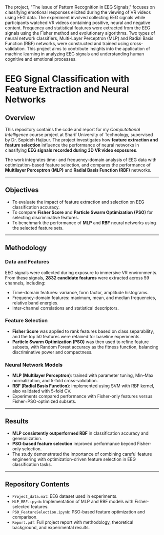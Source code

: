 The project, "The Issue of Pattern Recognition in EEG Signals," focuses on classifying emotional responses elicited during the viewing of VR videos using EEG data. The experiment involved collecting EEG signals while participants watched VR videos containing positive, neural and negative content. Frequency and statistical features were extracted from the EEG signals using the Fisher method and evolutionary algorithms. Two types of neural network classifiers, Multi-Layer Perceptron (MLP) and Radial Basis Function (RBF) networks, were constructed and trained using cross-validation. This project aims to contribute insights into the application of machine learning in analyzing EEG signals and understanding human cognitive and emotional processes.


# EEG Signal Classification with Feature Extraction and Neural Networks

## Overview
This repository contains the code and report for my *Computational Intelligence* course project at Sharif University of Technology, supervised by Dr. Sepideh Hajipur. The project investigates how **feature extraction and feature selection** influence the performance of neural networks in classifying **EEG signals recorded during 3D VR video exposures**.  

The work integrates time- and frequency-domain analysis of EEG data with optimization-based feature selection, and compares the performance of **Multilayer Perceptron (MLP)** and **Radial Basis Function (RBF)** networks.

---

## Objectives
- To evaluate the impact of feature extraction and selection on EEG classification accuracy.  
- To compare **Fisher Score** and **Particle Swarm Optimization (PSO)** for selecting discriminative features.  
- To benchmark the performance of **MLP** and **RBF** neural networks using the selected feature sets.  

---

## Methodology

### Data and Features
EEG signals were collected during exposure to immersive VR environments. From these signals, **2832 candidate features** were extracted across 59 channels, including:  
- Time-domain features: variance, form factor, amplitude histograms.  
- Frequency-domain features: maximum, mean, and median frequencies, relative band energies.  
- Inter-channel correlations and statistical descriptors.  

### Feature Selection
- **Fisher Score** was applied to rank features based on class separability, and the top 50 features were retained for baseline experiments.  
- **Particle Swarm Optimization (PSO)** was then used to refine feature subsets, with Random Forest accuracy as the fitness function, balancing discriminative power and compactness.  

### Neural Network Models
- **MLP (Multilayer Perceptron)**: trained with parameter tuning, Min–Max normalization, and 5-fold cross-validation.  
- **RBF (Radial Basis Function)**: implemented using SVM with RBF kernel, also validated with 5-fold CV.  
- Experiments compared performance with Fisher-only features versus Fisher+PSO-optimized subsets.  

---

## Results
- **MLP consistently outperformed RBF** in classification accuracy and generalization.  
- **PSO-based feature selection** improved performance beyond Fisher-only selection.  
- The study demonstrated the importance of combining careful feature engineering with optimization-driven feature selection in EEG classification tasks.  

---

## Repository Contents
- `Project_data.mat`: EEG dataset used in experiments.  
- `MLP_RBF.ipynb`: Implementation of MLP and RBF models with Fisher-selected features.  
- `PSO_FeatureSelection.ipynb`: PSO-based feature optimization and comparison.  
- `Report.pdf`: Full project report with methodology, theoretical background, and experimental results.  

